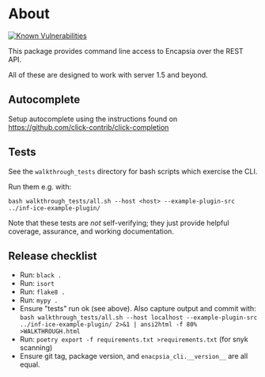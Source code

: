 # About

[![Known Vulnerabilities](https://snyk.io/test/github/tcorbettclark/encapsia-cli/badge.svg?targetFile=requirements.txt)](https://snyk.io/test/github/tcorbettclark/encapsia-cli?targetFile=requirements.txt)

This package provides command line access to Encapsia over the REST API.

All of these are designed to work with server 1.5 and beyond.

## Autocomplete

Setup autocomplete using the instructions found on <https://github.com/click-contrib/click-completion>

## Tests

See the `walkthrough_tests` directory for bash scripts which exercise the CLI.

Run them e.g. with:

    bash walkthrough_tests/all.sh --host <host> --example-plugin-src ../inf-ice-example-plugin/

Note that these tests are *not* self-verifying; they just provide helpful coverage, assurance, and working documentation.

## Release checklist

* Run: `black .`
* Run: `isort`
* Run: `flake8 .`
* Run: `mypy .`
* Ensure "tests" run ok (see above). Also capture output and commit with:
    `bash walkthrough_tests/all.sh --host localhost --example-plugin-src ../inf-ice-example-plugin/ 2>&1 | ansi2html -f 80% >WALKTHROUGH.html`
* Run: `poetry export -f requirements.txt >requirements.txt` (for snyk scanning)
* Ensure git tag, package version, and `enacpsia_cli.__version__` are all equal.